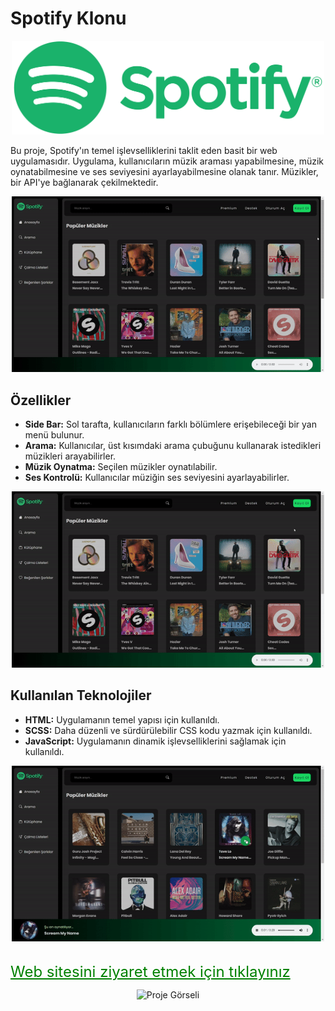 # Spotify Klonu

<div align="center">
  <img src="images/spotify-logo.png" alt="Proje Görseli" width="500">
</div>

Bu proje, Spotify'ın temel işlevselliklerini taklit eden basit bir web uygulamasıdır. Uygulama, kullanıcıların müzik araması yapabilmesine, müzik oynatabilmesine ve ses seviyesini ayarlayabilmesine olanak tanır. Müzikler, bir API'ye bağlanarak çekilmektedir.

<div align="center">
  <img src="images/1.gif" alt="Proje Görseli" width="500">
</div>

## Özellikler

- **Side Bar:** Sol tarafta, kullanıcıların farklı bölümlere erişebileceği bir yan menü bulunur.
- **Arama:** Kullanıcılar, üst kısımdaki arama çubuğunu kullanarak istedikleri müzikleri arayabilirler.
- **Müzik Oynatma:** Seçilen müzikler oynatılabilir.
- **Ses Kontrolü:** Kullanıcılar müziğin ses seviyesini ayarlayabilirler.

<div align="center">
  <img src="images/2.gif" alt="Proje Görseli" width="500">
</div>

## Kullanılan Teknolojiler

- **HTML:** Uygulamanın temel yapısı için kullanıldı.
- **SCSS:** Daha düzenli ve sürdürülebilir CSS kodu yazmak için kullanıldı.
- **JavaScript:** Uygulamanın dinamik işlevselliklerini sağlamak için kullanıldı.

<div align="center">
  <img src="images/3.gif" alt="Proje Görseli" width="500">
</div>

<br>

<a href="https://spotify-clonee-project.netlify.app/" style="font-size: 24px;color: green;">Web sitesini ziyaret etmek için tıklayınız</a>

<div align="center">
  <img src="images/4.gif" alt="Proje Görseli" width="500">
</div>
